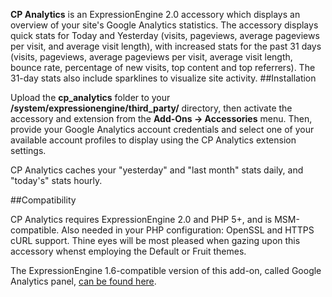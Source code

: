 **CP Analytics** is an ExpressionEngine 2.0 accessory which displays an overview of your site's Google Analytics statistics. The accessory displays quick stats for Today and Yesterday (visits, pageviews, average pageviews per visit, and average visit length), with increased stats for the past 31 days (visits, pageviews, average pageviews per visit, average visit length, bounce rate, percentage of new visits, top content and top referrers). The 31-day stats also include sparklines to visualize site activity.
##Installation

Upload the **cp_analytics** folder to your **/system/expressionengine/third_party/** directory, then activate the accessory and extension from the **Add-Ons -> Accessories** menu. Then, provide your Google Analytics account credentials and select one of your available account profiles to display using the CP Analytics extension settings.

CP Analytics caches your "yesterday" and "last month" stats daily, and "today's" stats hourly.

##Compatibility

CP Analytics requires ExpressionEngine 2.0 and PHP 5+, and is MSM-compatible. Also needed in your PHP configuration: OpenSSL and HTTPS cURL support. Thine eyes will be most pleased when gazing upon this accessory whenst employing the Default or Fruit themes.

The ExpressionEngine 1.6-compatible version of this add-on, called Google Analytics panel, [can be found here](http://github.com/amphibian/ext.analytics_panel.ee_addon).
